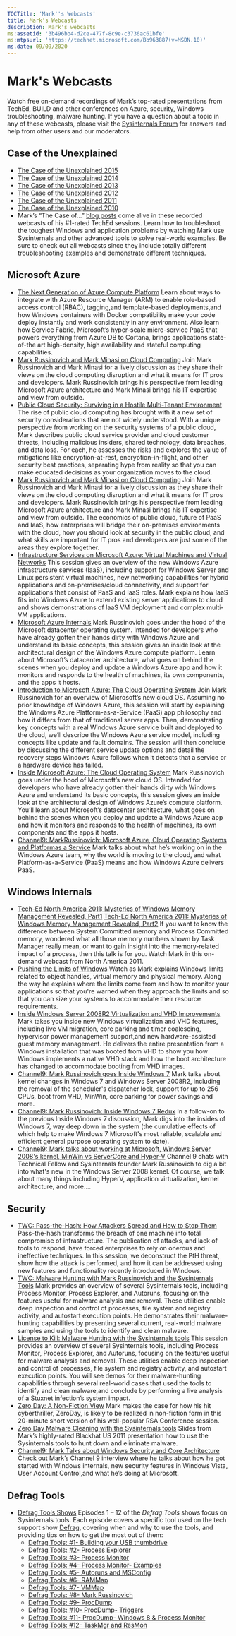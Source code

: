 ```yaml
---
TOCTitle: 'Mark''s Webcasts'
title: Mark's Webcasts
description: Mark's webcasts
ms:assetid: '3b496bb4-d2ce-477f-8c9e-c3736ac61bfe'
ms:mtpsurl: 'https://technet.microsoft.com/Bb963887(v=MSDN.10)'
ms.date: 09/09/2020
---
```


# Mark's Webcasts

Watch free on-demand recordings of Mark’s top-rated presentations from
TechEd, BUILD and other conferences on Azure, security, Windows
troubleshooting, malware hunting. If you have a question about a topic
in any of these webcasts, please visit the [Sysinternals
Forum](https://forum.sysinternals.com/) for answers and help from other
users and our moderators.

## Case of the Unexplained

- [The Case of the Unexplained 2015](https://channel9.msdn.com/events/ignite/2015/brk3316)
- [The Case of the Unexplained 2014](https://channel9.msdn.com/events/teched/northamerica/2014/win-b354)
- [The Case of the Unexplained 2013](https://channel9.msdn.com/events/teched/northamerica/2013/wca-b306#fbid=iji0b0vlcbg)
- [The Case of the Unexplained 2012](https://channel9.msdn.com/events/teched/northamerica/2012/wcl301)
- [The Case of the Unexplained 2011](https://channel9.msdn.com/events/teched/northamerica/2011/wcl304)
- [The Case of the Unexplained 2010](https://channel9.msdn.com/events/teched/northamerica/2010/wcl315)
- Mark’s  “The Case of…” [blog posts](https://technet.microsoft.com/sysinternals/bb963890.aspx) come alive in  these recorded webcasts of his #1-rated TechEd sessions. Learn how to troubleshoot the toughest Windows and application problems by watching Mark use Sysinternals and other advanced tools to solve real-world examples. Be sure to check out all webcasts since they include totally different troubleshooting examples and demonstrate different techniques.

## Microsoft Azure

- [The Next Generation of  Azure Compute Platform](https://channel9.msdn.com/events/build/2015/3-618)
Learn about ways to  integrate with Azure Resource Manager (ARM) to  enable  role-based  access  control (RBAC), tagging,and template-based  deployments,and how Windows containers  with Docker  compatibility make your code deploy  instantly and work consistently in  any environment. Also learn how Service Fabric, Microsoft’s hyper-scale micro-service PaaS that powers  everything  from Azure DB  to  Cortana, brings  applications state-of-the art high-density, high availability and stateful computing capabilities.
- [Mark Russinovich and Mark Minasi  on  Cloud Computing](https://channel9.msdn.com/events/ignite/2015/brk2477)
Join Mark Russinovich and Mark Minasi  for a lively  discussion  as  they share their views on  the cloud computing disruption  and what it  means for IT  pros and developers. Mark Russinovich brings  his perspective from leading Microsoft Azure architecture and Mark Minasi  brings  his IT  expertise and view from outside.
- [Public Cloud Security: Surviving in a Hostile Multi-Tenant Environment](https://channel9.msdn.com/events/teched/northamerica/2014/dcim-b306)
 The rise of  public  cloud computing has brought with it a new set of  security considerations  that are not widely  understood. With a unique  perspective from working on  the security systems of a public  cloud,  Mark describes public  cloud service provider and cloud customer threats, including malicious insiders, shared  technology, data breaches, and data loss. For each, he  assesses the risks and explores the value of  mitigations like encryption-at-rest, encryption-in-flight, and other security best practices,  separating  hype from reality so  that you can make educated decisions as  your organization moves to  the cloud.
- [Mark Russinovich and Mark Minasi  on  Cloud Computing](https://channel9.msdn.com/events/teched/northamerica/2014/dcim-b386)
 Join Mark Russinovich and Mark Minasi  for a lively  discussion  as  they share their views on  the cloud computing disruption  and what it  means for IT  pros and developers. Mark Russinovich brings  his perspective from leading Microsoft Azure architecture and Mark Minasi  brings  his IT  expertise and view from outside. The economics of  public  cloud,  future  of  PaaS and IaaS, how enterprises will bridge  their on-premises environments with the cloud,  how you should  look at  security in  the public  cloud,  and what skills  are important for IT  pros and developers  are just some of  the areas they explore together.
- [Infrastructure Services on  Microsoft Azure:  Virtual Machines and Virtual Networks](https://channel9.msdn.com/events/teched/northamerica/2013/mdc-b212)
 This session gives an  overview of  the new Windows Azure infrastructure  services (IaaS), including support for Windows Server  and Linux persistent  virtual machines, new networking  capabilities for hybrid  applications and on-premises/cloud connectivity, and support for applications that consist of  PaaS and IaaS roles.  Mark explains how IaaS fits into Windows Azure to  extend  existing server  applications to  cloud and shows demonstrations  of  IaaS VM  deployment  and complex multi-VM applications.
- [Microsoft  Azure Internals](https://channel9.msdn.com/events/teched/northamerica/2013/wad-b402)
  Mark Russinovich goes under the hood of  the Microsoft datacenter  operating system. Intended for developers  who have already gotten their hands dirty with Windows Azure and understand  its basic concepts, this session gives an  inside  look at  the architectural design  of  the Windows Azure compute platform. Learn about Microsoft’s datacenter  architecture, what goes on  behind  the scenes  when you deploy  and update  a Windows Azure app and how it  monitors and responds to  the health  of  machines, its own components, and the apps it  hosts.
- [Introduction to  Microsoft Azure:  The Cloud Operating System](https://channel9.msdn.com/events/build/build2011/sac-852f)
  Join Mark Russinovich for an  overview of  Microsoft’s new cloud OS. Assuming no  prior knowledge of  Windows Azure,  this session will start by  explaining  the Windows Azure Platform-as-a-Service (PaaS)  app philosophy  and how it  differs from that of  traditional server  apps. Then, demonstrating key concepts with a real Windows Azure service built and deployed to  the cloud,  we’ll describe the Windows Azure service model,  including concepts like update  and fault domains. The session will then conclude by  discussing  the different service update  options and detail  the recovery steps Windows Azure follows when it  detects that a service or a hardware device  has failed.
- [Inside Microsoft Azure:  The Cloud Operating System](https://channel9.msdn.com/events/build/build2011/sac-853t)
  Mark Russinovich goes under the hood of  Microsoft’s new cloud OS. Intended for developers  who have already gotten  their hands dirty with Windows Azure and understand  its basic concepts, this session gives an  inside  look at  the architectural design  of  Windows Azure’s compute platform. You’ll  learn about Microsoft’s datacenter  architecture, what goes on  behind  the scenes  when you deploy  and update  a Windows Azure app and how it  monitors and responds to  the health  of  machines, its own components  and the apps it  hosts.
- [Channel9:  MarkRussinovich: Microsoft Azure,  Cloud Operating Systems and Platformas a Service](https://channel9.msdn.com/shows/going+deep/mark-russinovich-windows-azure-cloud-operating-systems-and-platform-as-a-service)
 Mark talks about what he’s working on  in  the Windows Azure team, why the world is  moving  to  the cloud,  and what Platform-as-a-Service (PaaS)  means and how Windows Azure delivers PaaS.

## Windows Internals

- [Tech-Ed North America 2011: Mysteries of  Windows Memory  Management  Revealed, Part1](https://channel9.msdn.com/events/teched/northamerica/2011/wcl405)
[Tech-Ed North America 2011: Mysteries of  Windows Memory  Management  Revealed, Part2](https://channel9.msdn.com/events/teched/northamerica/2011/wcl406)
If  you want to  know the difference  between System  Committed memory  and Process Committed memory, wondered what all those memory  numbers shown by  Task Manager really  mean, or  want to  gain insight into the memory-related  impact  of a process, then this talk is  for you. Watch Mark in  this on-demand webcast from North America 2011.
- [Pushing the Limits  of  Windows](https://channel9.msdn.com/events/teched/europe/2009/cli402)
 Watch as  Mark explains Windows limits  related to  object  handles, virtual memory  and physical memory. Along the way he  explains where the limits  come from and how to  monitor your applications so  that you're  warned  when they approach the limits  and so  that you can size your systems to  accommodate their resource requirements.
- [Inside Windows Server  2008R2  Virtualization  and VHD Improvements](https://channel9.msdn.com/events/teched/northamerica/2009/vir401)
Mark takes you inside  new Windows virtualization  and VHD features, including live VM  migration,  core parking and timer coalescing, hypervisor  power management  support,and new hardware-assisted guest memory  management. He  delivers the entire  presentation from a Windows installation that was booted  from VHD to  show you how Windows implements  a native  VHD stack and how the boot architecture has changed to  accommodate booting from VHD images.
- [Channel9:  Mark Russinovich goes Inside  Windows 7](https://channel9.msdn.com/shows/going+deep/mark-russinovich-inside-windows-7/)
 Mark talks about kernel  changes in  Windows 7 and Windows Server  2008R2, including the removal of  the scheduler's dispatcher  lock, support for up  to  256 CPUs, boot from VHD, MinWin, core parking for power savings and more.
- [Channel9:  Mark Russinovich: Inside  Windows 7 Redux](https://channel9.msdn.com/shows/going+deep/mark-russinovich-inside-windows-7-redux)
  In a follow-on to  the previous Inside  Windows 7 discussion, Mark digs into the insides of  Windows 7,  way deep down in  the system  (the cumulative effects of  which help to  make Windows 7 Microsoft's most reliable, scalable and efficient general purpose operating system  to  date).
- [Channel9:  Mark talks about working at  Microsoft,  Windows Server  2008's  kernel, MinWin  vs  ServerCore  and Hyper-V](https://channel9.msdn.com/shows/going+deep/mark-russinovich-on-working-at-microsoft-windows-server-2008-kernel-minwin-vs-servercore-hyperv/)
 Channel 9 chats with Technical Fellow  and Sysinternals founder Mark Russinovich to  dig a bit into what's  new in  the Windows Server  2008 kernel. Of  course, we  talk about many things  including HyperV, application virtualization, kernel  architecture, and more....

## Security

- [TWC: Pass-the-Hash:  How Attackers Spread  and How to  Stop Them](https://channel9.msdn.com/events/teched/northamerica/2014/dcim-b359)
  Pass-the-hash transforms  the breach  of  one machine into total compromise  of  infrastructure. The publication of  attacks, and lack of  tools to  respond, have forced  enterprises to  rely on  onerous and ineffective techniques. In  this session, we  deconstruct the PtH threat, show how the attack  is  performed,  and how it  can be  addressed using new features and functionality recently introduced  in  Windows.
- [TWC: Malware Hunting with Mark Russinovich and the Sysinternals Tools](https://channel9.msdn.com/events/teched/northamerica/2014/dcim-b368)
 Mark provides an  overview of  several Sysinternals tools,  including Process Monitor, Process Explorer, and Autoruns, focusing on  the features useful  for malware analysis and removal. These utilities enable  deep inspection  and control of  processes,  file system  and registry activity, and autostart execution points. He  demonstrates their malware-hunting capabilities by  presenting  several current, real-world  malware samples and using the tools to  identify and clean malware.
- [License to  Kill: Malware Hunting with the Sysinternals tools](https://channel9.msdn.com/events/teched/northamerica/2013/atc-b308)
  This session provides an  overview of  several Sysinternals tools,  including Process Monitor, Process Explorer, and Autoruns, focusing on  the features useful  for malware analysis and removal. These utilities enable  deep inspection  and control of  processes,  file system  and registry activity, and autostart execution points. You will see demos for their malware-hunting capabilities through several real-world  cases that used the tools to  identify and clean malware,and conclude by  performing  a live analysis of a Stuxnet infection’s system  impact.
- [Zero Day: A Non-Fiction View](https://www.youtube.com/watch?v=sx7lxvb5zd8)
  Mark makes the case for how his hit cyberthriller,  ZeroDay, is  likely  to  be  realized in non-fiction form in  this 20-minute short version of  his well-popular RSA Conference  session.
- [Zero Day Malware Cleaning with the Sysinternals tools](https://download.sysinternals.com/files/SysinternalsMalwareCleaning.pdf)
 Slides  from Mark’s  highly-rated Blackhat US  2011 presentation  how to  use the Sysinternals tools to  hunt down and eliminate malware.
- [Channel9:  Mark Talks about Windows Security and Core Architecture](https://channel9.msdn.com/showpost.aspx?postid=294410)
Check out Mark’s  Channel 9 interview where he  talks about how he  got started with Windows internals,  new security features in  Windows Vista,  User Account Control,and what he’s doing at  Microsoft.

## Defrag Tools

- [Defrag Tools Shows](https://channel9.msdn.com/shows/defrag-tools)
  Episodes 1 – 12 of the *Defrag Tools* shows focus on Sysinternals tools. Each episode covers a specific tool used on the tech support show [Defrag](https://channel9.msdn.com/shows/the-defrag-show), covering when
  and why to use the tools, and providing tips on how to get the most out of them:
  - [Defrag Tools: #1- Building your USB thumbdrive](/shows/defrag-tools/building-your-usb-thumbdrive)
  - [Defrag Tools: #2- Process Explorer](/shows/defrag-tools/2-process-explorer)
  - [Defrag Tools: #3- Process Monitor](/shows/defrag-tools/3-process-monitor)
  - [Defrag Tools: #4- Process Monitor- Examples](/shows/defrag-tools/4-process-monitor)
  - [Defrag Tools: #5- Autoruns and MSConfig](/shows/defrag-tools/5-autoruns)
  - [Defrag Tools: #6- RAMMap](/shows/defrag-tools/6-rammap)
  - [Defrag Tools: #7- VMMap](/shows/defrag-tools/7-vmmap)
  - [Defrag Tools: #8- Mark Russinovich](/shows/defrag-tools/live-teched-2014-mark-russinovich)
  - [Defrag Tools: #9- ProcDump](/shows/defrag-tools/9-procdump)
  - [Defrag Tools: #10- ProcDump- Triggers](/shows/defrag-tools/10-procdump-triggers)
  - [Defrag Tools: #11- ProcDump- Windows 8 & Process Monitor](/shows/defrag-tools/11-procdump-windows-8-process-monitor)
  - [Defrag Tools: #12- TaskMgr and ResMon](/shows/defrag-tools/12-taskmgr-resmon)
